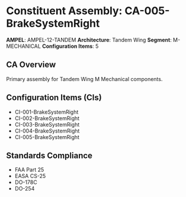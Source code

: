 # Constituent Assembly: CA-005-BrakeSystemRight

**AMPEL**: AMPEL-12-TANDEM
**Architecture**: Tandem Wing
**Segment**: M-MECHANICAL
**Configuration Items**: 5

## CA Overview
Primary assembly for Tandem Wing M Mechanical components.

## Configuration Items (CIs)
- CI-001-BrakeSystemRight
- CI-002-BrakeSystemRight
- CI-003-BrakeSystemRight
- CI-004-BrakeSystemRight
- CI-005-BrakeSystemRight

## Standards Compliance
- FAA Part 25
- EASA CS-25
- DO-178C
- DO-254
